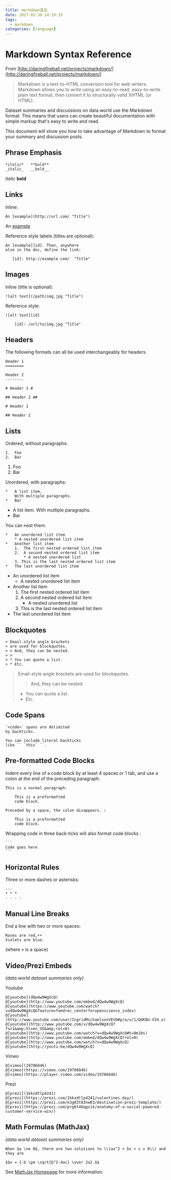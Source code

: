 ```yaml
---
title: markdown语法
date: 2017-03-30 14:19:15
tags: 
  - markdown
categories: [language]
---
```


# Markdown Syntax Reference

From [http://daringfireball.net/projects/markdown/](http://daringfireball.net/projects/markdown/)
> Markdown is a text-to-HTML conversion tool for web writers. Markdown allows
> you to write using an easy-to-read, easy-to-write plain text format, then
> convert it to structurally valid XHTML (or HTML).

Dataset summaries and discussions on data.world use the Markdown format. This
means that users can create beautiful documentation with simple markup that's
easy to write and read.

This document will show you how to take advantage of Markdown to format your
summary and discussion posts.

## Phrase Emphasis
```
*italic*   **bold**
_italic_   __bold__
```

*italic*   **bold**

<!-- more -->

## Links

Inline:
```
An [example](http://url.com/ "Title")
```
An [example](http://url.com/ "Title")

Reference style labels (titles are optional):

```
An [example][id]. Then, anywhere
else in the doc, define the link:

   [id]: http://example.com/  "Title"
```

## Images

Inline (title is optional):
```
![alt text](/path/img.jpg "Title")
```

Reference style:
```
![alt text][id]

    [id]: /url/to/img.jpg "Title"
```

## Headers

The following formats can all be used interchangeably for headers.
```
Header 1
========

Header 2
--------

# Header 1 #

## Header 2 ##

# Header 1

## Header 2
```


## Lists

Ordered, without paragraphs:
```
1.  Foo
2.  Bar
```

1.  Foo
2.  Bar

Unordered, with paragraphs:
```
*   A list item.
    With multiple paragraphs.
*   Bar
```

*   A list item.
    With multiple paragraphs.
*   Bar

You can nest them:
```
*   An unordered list item
    * A nested unordered list item
*   Another list item
    1.  The first nested ordered list item
    2.  A second nested ordered list item
        * A nested unordered list
    3. This is the last nested ordered list item
*   The last unordered list item
```

*   An unordered list item
    * A nested unordered list item
*   Another list item
    1.  The first nested ordered list item
    2.  A second nested ordered list item
        * A nested unordered list
    3. This is the last nested ordered list item
*   The last unordered list item

## Blockquotes
```
> Email-style angle brackets
> are used for blockquotes.
> > And, they can be nested.
> >
> * You can quote a list.
> * Etc.
```
> Email-style angle brackets
> are used for blockquotes.
> > And, they can be nested.
> >
> * You can quote a list.
> * Etc.


## Code Spans
```
`<code>` spans are delimited
by backticks.
```

```
You can include literal backticks
like `` `this` ``.
```

## Pre-formatted Code Blocks
Indent every line of a code block by at least 4 spaces or 1 tab, and use a
colon at the end of the preceding paragraph.

```
This is a normal paragraph:

    This is a preformatted
    code block.
```

```
Preceded by a space, the colon disappears. :

    This is a preformatted
    code block.
```

Wrapping code in three back-ticks will also format code blocks :

    ```
    Code goes here
    ```


## Horizontal Rules
Three or more dashes or asterisks:
```
---
* * *
- - - -
```

## Manual Line Breaks
End a line with two or more spaces:
```
Roses are red,••
Violets are blue.
```
(where • is a space)

## Video/Prezi Embeds
_(data.world dataset summaries only)_

Youtube
```
@[youtube](dQw4w9WgXcQ)
@[youtube](http://www.youtube.com/embed/dQw4w9WgXcQ)
@[youtube](https://www.youtube.com/watch?v=dQw4w9WgXcQ&feature=feedrec_centerforopenscience_index)
@[youtube](http://www.youtube.com/user/IngridMichaelsonVEVO#p/a/u/1/QdK8U-VIH_o)
@[youtube](http://www.youtube.com/v/dQw4w9WgXcQ?fs=1&amp;hl=en_US&amp;rel=0)
@[youtube](http://www.youtube.com/watch?v=dQw4w9WgXcQ#t=0m10s)
@[youtube](http://www.youtube.com/embed/dQw4w9WgXcQ?rel=0)
@[youtube](http://www.youtube.com/watch?v=dQw4w9WgXcQ)
@[youtube](http://youtu.be/dQw4w9WgXcQ)
```

Vimeo
```
@[vimeo](19706846)
@[vimeo](https://vimeo.com/19706846)
@[vimeo](https://player.vimeo.com/video/19706846)
```

Prezi
```
@[prezi](1kkxdtlp4241)
@[prezi](https://prezi.com/1kkxdtlp4241/valentines-day/)
@[prezi](https://prezi.com/e3g83t83nw03/destination-prezi-template/)
@[prezi](https://prezi.com/prg6t46qgzik/anatomy-of-a-social-powered-customer-service-win/)
```

## Math Formulas (MathJax)
_(data.world dataset summaries only)_

```
When $a \ne 0$, there are two solutions to \\(ax^2 + bx + c = 0\\) and they are

$$x = {-b \pm \sqrt{b^2-4ac} \over 2a}.$$
```
See [MathJax Homepage](http://docs.mathjax.org/) for more information.

